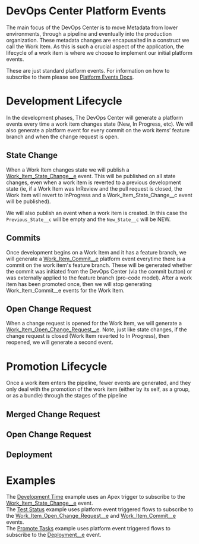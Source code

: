 # DevOps Center Platform Events


The main focus of the DevOps Center is to move Metadata from lower environments, through a pipeline and eventually into the production organization.  These metadata changes are encapusalted in a construct we call the Work Item.  As this is such a crucial aspect of the application, the lifecycle of a work item is where we choose to implement our initial platform events.

These are just standard platform events.  For information on how to subscribe to them please see [Platform Events Docs](https://developer.salesforce.com/docs/atlas.en-us.platform_events.meta/platform_events/platform_events_intro.htm).  


# Development Lifecycle

In the development phases, The DevOps Center will generate a platform events every time a work item changes state (New, In Progress, etc).  We will also generate a platform event for every commit on the work items’ feature branch and when the change request is open.

## State Change

When a Work Item changes state we will publish a [Work_Item_State_Change__e](LinkMePlease) event.  This will be published on all state changes, even when a work item is reverted to a previous development state (ie, if a Work Item was InReview and the pull request is closed, the Work Item will revert to InProgress and a Work_Item_State_Change__c event will be published).  

We will also publish an event when a work item is created.  In this case the `Previous_State__c` will be empty and the `New_State__c` will be NEW.

## Commits

Once development begins on a Work Item and it has a feature branch, we will generate a [Work_Item_Commit__e](LinkMePlease) platform event everytime there is a commit on the work item's feature branch.  These will be generated whether the commit was initiated from the DevOps Center (via the commit button) or was externally applied to the feature branch (pro-code model).  After a work item has been promoted once, then we will stop generating Work_Item_Commit__e events for the Work Item.

## Open Change Request

When a change request is opened for the Work Item, we will generate a [Work_Item_Open_Change_Request__e](LinkMePlease).  Note, just like state changes, if the change request is closed (Work Item reverted to In Progress), then reopened, we will generate a second event.

# Promotion Lifecycle

Once a work item enters the pipeline, fewer events are generated, and they only deal with the promotion of the work item (either by its self, as a group, or as a bundle)
 through the stages of the pipeline

## Merged Change Request

## Open Change Request

## Deployment


# Examples

The [Development Time](./examples/DevelopmentTime.md) example uses an Apex trigger to subscribe to the [Work_Item_State_Change__e](LinkMePlease) event.  
The [Test Status](./exanples/TestStatus.md) example uses platform event triggered flows to subscribe to the [Work_Item_Open_Change_Request__e](LinkMePlease) and [Work_Item_Commit__e](LinkMePlease) events.  
The [Promote Tasks](./examples/PromoteTasks.md) example uses platform event triggered flows to subscribe to the [Deployment__e](LinkMePlease) event.  
